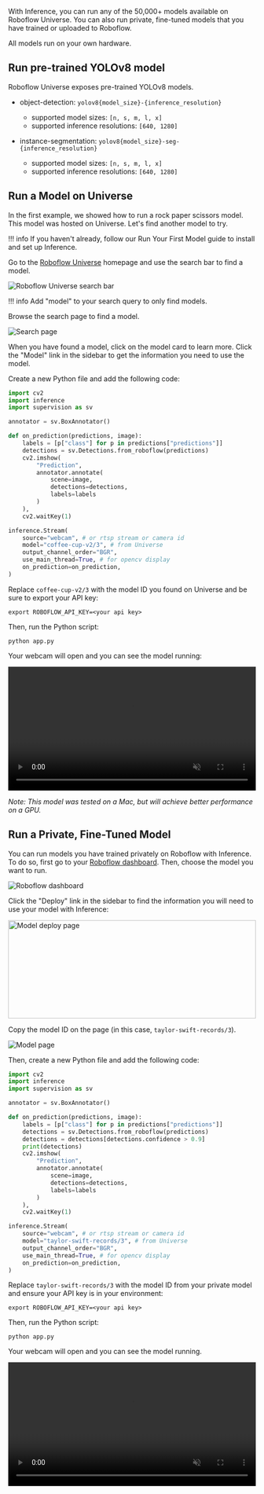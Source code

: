 With Inference, you can run any of the 50,000+ models available on Roboflow Universe. You can also run private, fine-tuned models that you have trained or uploaded to Roboflow.

All models run on your own hardware.

## Run pre-trained YOLOv8 model
Roboflow Universe exposes pre-trained YOLOv8 models.

* object-detection: `yolov8{model_size}-{inference_resolution}`
  * supported model sizes: `[n, s, m, l, x]`
  * supported inference resolutions: `[640, 1280]`

* instance-segmentation: `yolov8{model_size}-seg-{inference_resolution}`
  * supported model sizes: `[n, s, m, l, x]`
  * supported inference resolutions: `[640, 1280]`

## Run a Model on Universe

In the first example, we showed how to run a rock paper scissors model. This model was hosted on Universe. Let's find another model to try.

!!! info
If you haven't already, follow our Run Your First Model guide to install and set up Inference.

Go to the [Roboflow Universe](https://universe.roboflow.com) homepage and use the search bar to find a model.

![Roboflow Universe search bar](https://media.roboflow.com/universe-search.png)

!!! info
Add "model" to your search query to only find models.

Browse the search page to find a model.

![Search page](https://media.roboflow.com/universe-search-page.png)

When you have found a model, click on the model card to learn more. Click the "Model" link in the sidebar to get the information you need to use the model.

Create a new Python file and add the following code:

```python
import cv2
import inference
import supervision as sv

annotator = sv.BoxAnnotator()

def on_prediction(predictions, image):
    labels = [p["class"] for p in predictions["predictions"]]
    detections = sv.Detections.from_roboflow(predictions)
    cv2.imshow(
        "Prediction",
        annotator.annotate(
            scene=image,
            detections=detections,
            labels=labels
        )
    ),
    cv2.waitKey(1)

inference.Stream(
    source="webcam", # or rtsp stream or camera id
    model="coffee-cup-v2/3", # from Universe
    output_channel_order="BGR",
    use_main_thread=True, # for opencv display
    on_prediction=on_prediction,
)
```

Replace `coffee-cup-v2/3` with the model ID you found on Universe and be sure to export your API key:

```
export ROBOFLOW_API_KEY=<your api key>
```

Then, run the Python script:

```
python app.py
```

Your webcam will open and you can see the model running:

<video width="100%" autoplay loop muted>
  <source src="https://media.roboflow.com/coffee-cup.mp4" type="video/mp4">
</video>

_Note: This model was tested on a Mac, but will achieve better performance on a GPU._

## Run a Private, Fine-Tuned Model

You can run models you have trained privately on Roboflow with Inference. To do so, first go to your [Roboflow dashboard](https://app.roboflow.com). Then, choose the model you want to run.

![Roboflow dashboard](https://media.roboflow.com/docs-models.png)

Click the "Deploy" link in the sidebar to find the information you will need to use your model with Inference:

<img src="https://media.roboflow.com/docs-model-deploy.png" alt="Model deploy page" width="100%" style="max-height: 200px;">

Copy the model ID on the page (in this case, `taylor-swift-records/3`).

![Model page](https://media.roboflow.com/docs-model-id.png)

Then, create a new Python file and add the following code:

```python
import cv2
import inference
import supervision as sv

annotator = sv.BoxAnnotator()

def on_prediction(predictions, image):
    labels = [p["class"] for p in predictions["predictions"]]
    detections = sv.Detections.from_roboflow(predictions)
    detections = detections[detections.confidence > 0.9]
    print(detections)
    cv2.imshow(
        "Prediction",
        annotator.annotate(
            scene=image,
            detections=detections,
            labels=labels
        )
    ),
    cv2.waitKey(1)

inference.Stream(
    source="webcam", # or rtsp stream or camera id
    model="taylor-swift-records/3", # from Universe
    output_channel_order="BGR",
    use_main_thread=True, # for opencv display
    on_prediction=on_prediction,
)
```

Replace `taylor-swift-records/3` with the model ID from your private model and ensure your API key is in your environment:

```
export ROBOFLOW_API_KEY=<your api key>
```

Then, run the Python script:

```
python app.py
```

Your webcam will open and you can see the model running.

<video width="100%" autoplay loop muted>
  <source src="https://media.roboflow.com/ts-demo.mp4" type="video/mp4">
</video>

